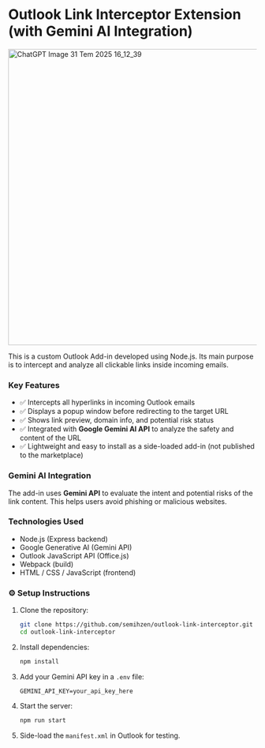 # Outlook Link Interceptor Extension (with Gemini AI Integration)
<img width="800" height="600" alt="ChatGPT Image 31 Tem 2025 16_12_39" src="https://github.com/user-attachments/assets/2db1f5c5-e334-4f25-9b36-6ed3296fcfdd" />

This is a custom Outlook Add-in developed using Node.js. Its main purpose is to intercept and analyze all clickable links inside incoming emails. 

###  Key Features

- ✅ Intercepts all hyperlinks in incoming Outlook emails
- ✅ Displays a popup window before redirecting to the target URL
- ✅ Shows link preview, domain info, and potential risk status
- ✅ Integrated with **Google Gemini AI API** to analyze the safety and content of the URL
- ✅ Lightweight and easy to install as a side-loaded add-in (not published to the marketplace)

###  Gemini AI Integration

The add-in uses **Gemini API** to evaluate the intent and potential risks of the link content. This helps users avoid phishing or malicious websites.

###  Technologies Used

- Node.js (Express backend)
- Google Generative AI (Gemini API)
- Outlook JavaScript API (Office.js)
- Webpack (build)
- HTML / CSS / JavaScript (frontend)

### ⚙️ Setup Instructions

1. Clone the repository:
   ```bash
   git clone https://github.com/semihzen/outlook-link-interceptor.git
   cd outlook-link-interceptor
   ```

2. Install dependencies:
   ```bash
   npm install
   ```

3. Add your Gemini API key in a `.env` file:
   ```env
   GEMINI_API_KEY=your_api_key_here
   ```

4. Start the server:
   ```bash
   npm run start
   ```

5. Side-load the `manifest.xml` in Outlook for testing.

  
